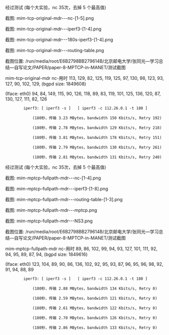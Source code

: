 经过测试 (每个大实验，nc 35次，去掉 5 个最高值)

截图:	mim-tcp-original-mdr---nc-[1-5].png

截图:	mim-tcp-original-mdr---iperf3-[1-4].png

截图:	mim-tcp-original-mdr---180s-iperf3-[1-4].png

截图:	mim-tcp-original-mdr---routing-table.png

截图位置: /run/media/root/E6B2798BB279614B/北京邮电大学/张同光—学习总结—自写论文/PAPER/paper-8-MPTCP-in-MANET/测试截图

mim-tcp-original-mdr	nc-用时	113, 129, 82, 125, 119, 125, 97, 130, 98, 123, 93, 127, 90, 102, 129,	(bgpd size: 1849608)

(Iface: eth0)			94, 84, 149, 115, 90, 126, 118, 89, 83, 119, 101, 125, 136, 120, 87, 130, 127, 111, 82, 126

			iperf3: [ iperf3 -s ]	[ iperf3 -c 112.26.0.1 -t 180 ]

				(180秒，传输 3.23 MBytes，bandwidth 150 Kbits/s, Retry 192)

				(180秒，传输 2.78 MBytes，bandwidth 129 Kbits/s, Retry 218)

				(180秒，传输 3.81 MBytes，bandwidth 178 Kbits/s, Retry 151)

				(180秒，传输 2.79 MBytes，bandwidth 130 Kbits/s, Retry 261)

				(180秒，传输 2.81 MBytes，bandwidth 131 Kbits/s, Retry 240)





经过测试 (每个大实验，nc 35次，去掉 5 个最高值)

截图:	mim-mptcp-fullpath-mdr---nc-[1-4].png

截图:	mim-mptcp-fullpath-mdr---iperf3-[1-8].png

截图:	mim-mptcp-fullpath-mdr---routing-table-[1-3].png

截图:	mim-mptcp-fullpath-mdr---mptcp.png

截图:	mim-mptcp-fullpath-mdr---NS3.png

截图位置: /run/media/root/E6B2798BB279614B/北京邮电大学/张同光—学习总结—自写论文/PAPER/paper-8-MPTCP-in-MANET/测试截图

mim-mptcp-fullpath-mdr	nc-用时	89, 86, 102, 99, 94, 93, 127, 101, 111, 92, 94, 95, 89, 87, 94, 	(bgpd size: 1849616)

(Iface: eth0)			123, 104, 89, 90, 86, 136, 102, 92, 95, 93, 87, 96, 95, 96, 98, 92, 91, 94, 88, 89

			iperf3: [ iperf3 -s ]	[ iperf3 -c 112.26.0.1 -t 180 ]

				(180秒，传输 2.88 MBytes，bandwidth 134 Kbits/s, Retry 0)

				(180秒，传输 2.59 MBytes，bandwidth 121 Kbits/s, Retry 0)

				(180秒，传输 2.61 MBytes，bandwidth 122 Kbits/s, Retry 0)

				(180秒，传输 2.70 MBytes，bandwidth 126 Kbits/s, Retry 0)

				(180秒，传输 2.86 MBytes，bandwidth 133 Kbits/s, Retry 0)



